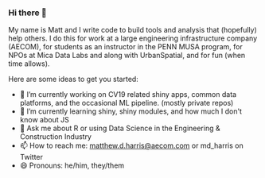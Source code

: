 ### Hi there 👋
My name is Matt and I write code to build tools and analysis that (hopefully) help others. I do this for work at a large engineering infrastructure company (AECOM), for students as an instructor in the PENN MUSA program, for NPOs at Mica Data Labs and along with UrbanSpatial, and for fun (when time allows). 

Here are some ideas to get you started:

- 🔭 I’m currently working on CV19 related shiny apps, common data platforms, and the occasional ML pipeline. (mostly private repos)
- 🌱 I’m currently learning shiny, shiny modules, and how much I don't know about JS
- 💬 Ask me about R or using Data Science in the Engineering & Construction Industry
- 📫 How to reach me: matthew.d.harris@aecom.com or md_harris on Twitter
- 😄 Pronouns: he/him, they/them
<!--- 
⚡ Fun fact: 
-->
